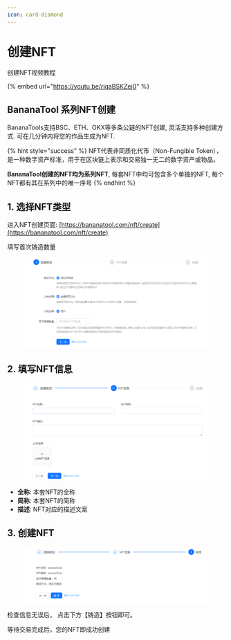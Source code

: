 ```yaml
---
icon: card-diamond
---
```


# 创建NFT

创建NFT视频教程

{% embed url="https://youtu.be/riqaBSKZej0" %}

## BananaTool 系列NFT创建  <a href="#fatsale-xi-lie-nft-chuang-jian" id="fatsale-xi-lie-nft-chuang-jian"></a>

BananaTools支持BSC、ETH、OKX等多条公链的NFT创建, 灵活支持多种创建方式. 可在几分钟内将您的作品生成为NFT.

{% hint style="success" %}
NFT代表非同质化代币（Non-Fungible Token），是一种数字资产标准，用于在区块链上表示和交易独一无二的数字资产或物品。

**BananaTool创建的NFT均为系列NFT**, 每套NFT中均可包含多个单独的NFT, 每个NFT都有其在系列中的唯一序号
{% endhint %}

## 1. 选择NFT类型  <a href="#id-1-xuan-ze-nft-lei-xing" id="id-1-xuan-ze-nft-lei-xing"></a>

进入NFT创建页面: [https://bananatool.com/nft/create](https://bananatool.com/nft/create)

填写首次铸造数量

<figure><img src="../.gitbook/assets/NFT1.png" alt=""><figcaption></figcaption></figure>

## 2. 填写NFT信息 <a href="#id-2-tian-xie-nft-xin-xi" id="id-2-tian-xie-nft-xin-xi"></a>

<figure><img src="../.gitbook/assets/NFT2.png" alt=""><figcaption></figcaption></figure>

* **全称**: 本套NFT的全称
* **简称**: 本套NFT的简称
* **描述**: NFT对应的描述文案

## 3. 创建NFT <a href="#id-5-chuang-jian-nft" id="id-5-chuang-jian-nft"></a>

<figure><img src="../.gitbook/assets/NFT3.png" alt=""><figcaption></figcaption></figure>

检查信息无误后， 点击下方【铸造】按钮即可。

等待交易完成后，您的NFT即成功创建
